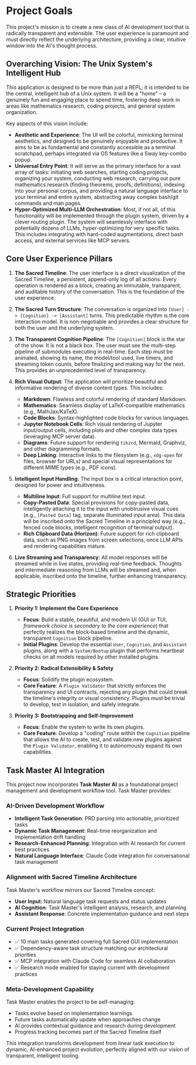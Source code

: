 # Project Goals

This project's mission is to create a new class of AI development tool that is radically transparent and extensible. The user experience is paramount and must directly reflect the underlying architecture, providing a clear, intuitive window into the AI's thought process.

## Overarching Vision: The Unix System's Intelligent Hub

This application is designed to be more than just a REPL; it is intended to be the central, intelligent hub of a Unix system. It will be a "home" – a genuinely fun and engaging place to spend time, fostering deep work in areas like mathematics research, coding projects, and general system organization.

Key aspects of this vision include:

-   **Aesthetic and Experience**: The UI will be colorful, mimicking terminal aesthetics, and designed to be genuinely enjoyable and productive. It aims to be as fundamental and constantly accessible as a terminal scratchpad, perhaps integrated via OS features like a Sway key-combo popup.
-   **Universal Entry Point**: It will serve as the primary interface for a vast array of tasks: initiating web searches, starting coding projects, organizing your system, conducting web research, carrying out pure mathematics research (finding theorems, proofs, definitions), indexing into your personal corpus, and providing a natural language interface to your terminal and entire system, abstracting away complex bash/git commands and man pages.
-   **Hyper-Optimized Multi-LLM Orchestration**: Most, if not all, of this functionality will be implemented through the plugin system, driven by a clever routing plugin. The system will seamlessly interface with potentially dozens of LLMs, hyper-optimizing for very specific tasks. This includes integrating with hard-coded augmentations, direct bash access, and external services like MCP servers.

## Core User Experience Pillars

1.  **The Sacred Timeline**: The user interface is a direct visualization of the Sacred Timeline, a persistent, append-only log of all actions. Every operation is rendered as a block, creating an immutable, transparent, and auditable history of the conversation. This is the foundation of the user experience.

2.  **The Sacred Turn Structure**: The conversation is organized into `[User] -> [Cognition] -> [Assistant]` turns. This predictable rhythm is the core interaction model. It is non-negotiable and provides a clear structure for both the user and the underlying system.

3.  **The Transparent Cognition Pipeline**: The `[Cognition]` block is the star of the show. It is not a black box. The user must see the multi-step pipeline of submodules executing in real-time. Each step must be animated, showing its name, the model/tool used, live timers, and streaming token counts, before finalizing and making way for the next. This provides an unprecedented level of transparency.

4.  **Rich Visual Output**: The application will prioritize beautiful and informative rendering of diverse content types. This includes:
    -   **Markdown**: Flawless and colorful rendering of standard Markdown.
    -   **Mathematics**: Seamless display of LaTeX-compatible mathematics (e.g., MathJax/KaTeX).
    -   **Code Blocks**: Syntax-highlighted code blocks for various languages.
    -   **Jupyter Notebook Cells**: Rich visual rendering of Jupyter input/output cells, including plots and other complex data types (leveraging MCP server data).
    -   **Diagrams**: Future support for rendering `tikzcd`, Mermaid, Graphviz, and other diagramming formats.
    -   **Deep Linking**: Interactive links to the filesystem (e.g., `xdg-open` for files, browser for URLs) and special visual representations for different MIME types (e.g., PDF icons).

5.  **Intelligent Input Handling**: The input box is a critical interaction point, designed for power and intuitiveness.
    -   **Multiline Input**: Full support for multiline text input.
    -   **Copy-Pasted Data**: Special provisions for copy-pasted data, intelligently attaching it to the input with unobtrusive visual cues (e.g., `[Pasted Data]` tag, separate illuminated input area). This data will be inscribed onto the Sacred Timeline in a principled way (e.g., fenced code blocks, intelligent recognition of terminal output).
    -   **Rich Clipboard Data (Horizon)**: Future support for rich clipboard data, such as PNG images from screen selections, once LLM APIs and rendering capabilities mature.

6.  **Live Streaming and Transparency**: All model responses will be streamed while in live states, providing real-time feedback. Thoughts and intermediate reasoning from LLMs will be streamed and, when applicable, inscribed onto the timeline, further enhancing transparency.

## Strategic Priorities

1.  **Priority 1: Implement the Core Experience**
    -   **Focus**: Build a stable, beautiful, and modern UI (GUI or TUI, *framework choice is secondary to the core experience*) that perfectly realizes the block-based timeline and the dynamic, transparent `Cognition` block pipeline.
    -   **Initial Plugins**: Develop the essential `User`, `Cognition`, and `Assistant` plugins, along with a `System/Bootup` plugin that performs heartbeat checks on all models required by other installed plugins.

2.  **Priority 2: Radical Extensibility & Safety**
    -   **Focus**: Solidify the plugin ecosystem.
    -   **Core Feature**: A `Plugin Validator` that strictly enforces the transparency and UI contracts, rejecting any plugin that could break the timeline's integrity or visual consistency. Plugins must be trivial to develop, test in isolation, and safely integrate.

3.  **Priority 3: Bootstrapping and Self-Improvement**
    -   **Focus**: Enable the system to write its own plugins.
    -   **Core Feature**: Develop a "coding" route within the `Cognition` pipeline that allows the AI to create, test, and validate new plugins against the `Plugin Validator`, enabling it to autonomously expand its own capabilities.

## Task Master AI Integration

This project now incorporates **Task Master AI** as a foundational project management and development workflow tool. Task Master provides:

### AI-Driven Development Workflow
- **Intelligent Task Generation**: PRD parsing into actionable, prioritized tasks
- **Dynamic Task Management**: Real-time reorganization and implementation drift handling
- **Research-Enhanced Planning**: Integration with AI research for current best practices
- **Natural Language Interface**: Claude Code integration for conversational task management

### Alignment with Sacred Timeline Architecture
Task Master's workflow mirrors our Sacred Timeline concept:
- **User Input**: Natural language task requests and status updates
- **AI Cognition**: Task Master's intelligent analysis, research, and planning
- **Assistant Response**: Concrete implementation guidance and next steps

### Current Project Integration
- ✅ 10 main tasks generated covering full Sacred GUI implementation
- ✅ Dependency-aware task structure matching our architectural priorities
- ✅ MCP integration with Claude Code for seamless AI collaboration
- ✅ Research mode enabled for staying current with development practices

### Meta-Development Capability
Task Master enables the project to be self-managing:
- Tasks evolve based on implementation learnings
- Future tasks automatically update when approaches change
- AI provides contextual guidance and research during development
- Progress tracking becomes part of the Sacred Timeline itself

This integration transforms development from linear task execution to dynamic, AI-enhanced project evolution, perfectly aligned with our vision of transparent, intelligent tooling.